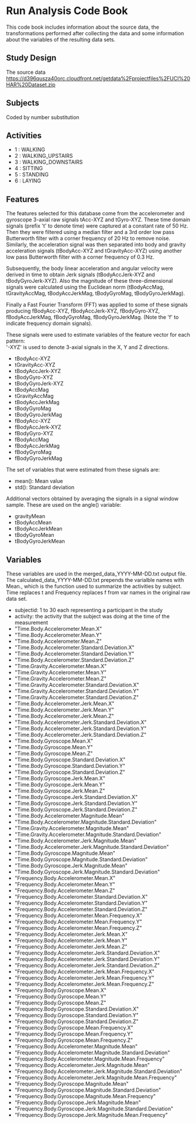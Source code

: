 Run Analysis Code Book
=========

This code book includes information about the source data, the transformations performed after collecting the data and some information about the variables of the resulting data sets.

Study Design
------------

The source data https://d396qusza40orc.cloudfront.net/getdata%2Fprojectfiles%2FUCI%20HAR%20Dataset.zip

Subjects
--------
Coded by number substitution

Activities
----------

- 1 : WALKING
- 2 : WALKING_UPSTAIRS
- 3 : WALKING_DOWNSTAIRS
- 4 : SITTING
- 5 : STANDING
- 6 : LAYING

Features
--------

The features selected for this database come from the accelerometer and gyroscope 3-axial raw signals tAcc-XYZ and tGyro-XYZ. These time domain signals (prefix 't' to denote time) were captured at a constant rate of 50 Hz. Then they were filtered using a median filter and a 3rd order low pass Butterworth filter with a corner frequency of 20 Hz to remove noise. Similarly, the acceleration signal was then separated into body and gravity acceleration signals (tBodyAcc-XYZ and tGravityAcc-XYZ) using another low pass Butterworth filter with a corner frequency of 0.3 Hz. 

Subsequently, the body linear acceleration and angular velocity were derived in time to obtain Jerk signals (tBodyAccJerk-XYZ and tBodyGyroJerk-XYZ). Also the magnitude of these three-dimensional signals were calculated using the Euclidean norm (tBodyAccMag, tGravityAccMag, tBodyAccJerkMag, tBodyGyroMag, tBodyGyroJerkMag). 

Finally a Fast Fourier Transform (FFT) was applied to some of these signals producing fBodyAcc-XYZ, fBodyAccJerk-XYZ, fBodyGyro-XYZ, fBodyAccJerkMag, fBodyGyroMag, fBodyGyroJerkMag. (Note the 'f' to indicate frequency domain signals). 

These signals were used to estimate variables of the feature vector for each pattern:  
'-XYZ' is used to denote 3-axial signals in the X, Y and Z directions.

- tBodyAcc-XYZ
- tGravityAcc-XYZ
- tBodyAccJerk-XYZ
- tBodyGyro-XYZ
- tBodyGyroJerk-XYZ
- tBodyAccMag
- tGravityAccMag
- tBodyAccJerkMag
- tBodyGyroMag
- tBodyGyroJerkMag
- fBodyAcc-XYZ
- fBodyAccJerk-XYZ
- fBodyGyro-XYZ
- fBodyAccMag
- fBodyAccJerkMag
- fBodyGyroMag
- fBodyGyroJerkMag

The set of variables that were estimated from these signals are: 

- mean(): Mean value
- std(): Standard deviation

Additional vectors obtained by averaging the signals in a signal window sample. These are used on the angle() variable:

- gravityMean
- tBodyAccMean
- tBodyAccJerkMean
- tBodyGyroMean
- tBodyGyroJerkMean

Variables
---------
These variables are used in the merged_data_YYYY-MM-DD.txt output file. The calculated_data_YYYY-MM-DD.txt prepends the varialble names with Mean., which is the function used to summarize the activities by subject. Time replaces t and Frequency replaces f from var names in the original raw data set.

- subjectid: 1 to 30 each representing a participant in the study
- activity: the activity that the subject was doing at the time of the measurement
- "Time.Body.Accelerometer.Mean.X" 
- "Time.Body.Accelerometer.Mean.Y"                                
- "Time.Body.Accelerometer.Mean.Z"
- "Time.Body.Accelerometer.Standard.Deviation.X"                  
- "Time.Body.Accelerometer.Standard.Deviation.Y" 
- "Time.Body.Accelerometer.Standard.Deviation.Z"                  
- "Time.Gravity.Accelerometer.Mean.X"
- "Time.Gravity.Accelerometer.Mean.Y"                             
- "Time.Gravity.Accelerometer.Mean.Z"
- "Time.Gravity.Accelerometer.Standard.Deviation.X"               
- "Time.Gravity.Accelerometer.Standard.Deviation.Y"
- "Time.Gravity.Accelerometer.Standard.Deviation.Z"               
- "Time.Body.Accelerometer.Jerk.Mean.X"
- "Time.Body.Accelerometer.Jerk.Mean.Y"                           
- "Time.Body.Accelerometer.Jerk.Mean.Z"
- "Time.Body.Accelerometer.Jerk.Standard.Deviation.X"             
- "Time.Body.Accelerometer.Jerk.Standard.Deviation.Y"
- "Time.Body.Accelerometer.Jerk.Standard.Deviation.Z"             
- "Time.Body.Gyroscope.Mean.X"
- "Time.Body.Gyroscope.Mean.Y"                                    
- "Time.Body.Gyroscope.Mean.Z"
- "Time.Body.Gyroscope.Standard.Deviation.X"
- "Time.Body.Gyroscope.Standard.Deviation.Y"
- "Time.Body.Gyroscope.Standard.Deviation.Z"                      
- "Time.Body.Gyroscope.Jerk.Mean.X"
- "Time.Body.Gyroscope.Jerk.Mean.Y"                               
- "Time.Body.Gyroscope.Jerk.Mean.Z"
- "Time.Body.Gyroscope.Jerk.Standard.Deviation.X"
- "Time.Body.Gyroscope.Jerk.Standard.Deviation.Y"
- "Time.Body.Gyroscope.Jerk.Standard.Deviation.Z"                 
- "Time.Body.Accelerometer.Magnitude.Mean"
- "Time.Body.Accelerometer.Magnitude.Standard.Deviation"          
- "Time.Gravity.Accelerometer.Magnitude.Mean"
- "Time.Gravity.Accelerometer.Magnitude.Standard.Deviation"       
- "Time.Body.Accelerometer.Jerk.Magnitude.Mean"
- "Time.Body.Accelerometer.Jerk.Magnitude.Standard.Deviation"     
- "Time.Body.Gyroscope.Magnitude.Mean"
- "Time.Body.Gyroscope.Magnitude.Standard.Deviation"              
- "Time.Body.Gyroscope.Jerk.Magnitude.Mean"
- "Time.Body.Gyroscope.Jerk.Magnitude.Standard.Deviation"         
- "Frequency.Body.Accelerometer.Mean.X"
- "Frequency.Body.Accelerometer.Mean.Y"                           
- "Frequency.Body.Accelerometer.Mean.Z"
- "Frequency.Body.Accelerometer.Standard.Deviation.X"             
- "Frequency.Body.Accelerometer.Standard.Deviation.Y"
- "Frequency.Body.Accelerometer.Standard.Deviation.Z"             
- "Frequency.Body.Accelerometer.Mean.Frequency.X"
- "Frequency.Body.Accelerometer.Mean.Frequency.Y"                 
- "Frequency.Body.Accelerometer.Mean.Frequency.Z"
- "Frequency.Body.Accelerometer.Jerk.Mean.X"                      
- "Frequency.Body.Accelerometer.Jerk.Mean.Y"
- "Frequency.Body.Accelerometer.Jerk.Mean.Z"
- "Frequency.Body.Accelerometer.Jerk.Standard.Deviation.X"
- "Frequency.Body.Accelerometer.Jerk.Standard.Deviation.Y"        
- "Frequency.Body.Accelerometer.Jerk.Standard.Deviation.Z"
- "Frequency.Body.Accelerometer.Jerk.Mean.Frequency.X"            
- "Frequency.Body.Accelerometer.Jerk.Mean.Frequency.Y"
- "Frequency.Body.Accelerometer.Jerk.Mean.Frequency.Z"            
- "Frequency.Body.Gyroscope.Mean.X"
- "Frequency.Body.Gyroscope.Mean.Y"                               
- "Frequency.Body.Gyroscope.Mean.Z"
- "Frequency.Body.Gyroscope.Standard.Deviation.X"                 
- "Frequency.Body.Gyroscope.Standard.Deviation.Y"
- "Frequency.Body.Gyroscope.Standard.Deviation.Z"                 
- "Frequency.Body.Gyroscope.Mean.Frequency.X"
- "Frequency.Body.Gyroscope.Mean.Frequency.Y"                     
- "Frequency.Body.Gyroscope.Mean.Frequency.Z"
- "Frequency.Body.Accelerometer.Magnitude.Mean"                   
- "Frequency.Body.Accelerometer.Magnitude.Standard.Deviation"
- "Frequency.Body.Accelerometer.Magnitude.Mean.Frequency"         
- "Frequency.Body.Accelerometer.Jerk.Magnitude.Mean"
- "Frequency.Body.Accelerometer.Jerk.Magnitude.Standard.Deviation"
- "Frequency.Body.Accelerometer.Jerk.Magnitude.Mean.Frequency"
- "Frequency.Body.Gyroscope.Magnitude.Mean"                       
- "Frequency.Body.Gyroscope.Magnitude.Standard.Deviation"
- "Frequency.Body.Gyroscope.Magnitude.Mean.Frequency"             
- "Frequency.Body.Gyroscope.Jerk.Magnitude.Mean"
- "Frequency.Body.Gyroscope.Jerk.Magnitude.Standard.Deviation"    
- "Frequency.Body.Gyroscope.Jerk.Magnitude.Mean.Frequency"  